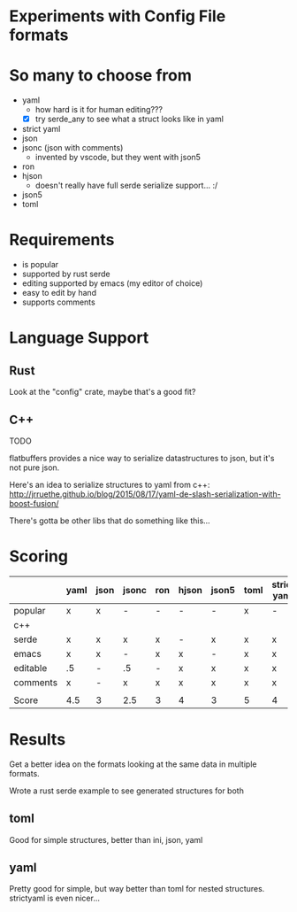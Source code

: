 # Experiments with Config File formats

# So many to choose from

* yaml
  * how hard is it for human editing???
  * [x] try serde_any to see what a struct looks like in yaml
* strict yaml
* json
* jsonc (json with comments)
  * invented by vscode, but they went with json5
* ron
* hjson
  * doesn't really have full serde serialize support... :/
* json5
* toml

# Requirements

* is popular
* supported by rust serde
* editing supported by emacs (my editor of choice)
* easy to edit by hand
* supports comments

# Language Support

## Rust

Look at the "config" crate, maybe that's a good fit?

## C++

TODO

flatbuffers provides a nice way to serialize datastructures to json,
but it's not pure json.

Here's an idea to serialize structures to yaml from c++:
http://jrruethe.github.io/blog/2015/08/17/yaml-de-slash-serialization-with-boost-fusion/

There's gotta be other libs that do something like this...

# Scoring

|          | yaml | json | jsonc | ron | hjson | json5 | toml | strict yaml | jsonnet | hocon |
|----------|------|------|-------|-----|-------|-------|------|-------------|---------|-------|
| popular  | x    | x    | -     | -   | -     | -     | x    | -           | .5      | -     |
| c++      |      |      |       |     |       |       |      |             |         |       |
| serde    | x    | x    | x     | x   | -     | x     | x    | x           | -       | x     |
| emacs    | x    | x    | -     | x   | x     | -     | x    | x           | x       | -     |
| editable | .5   | -    | .5    | -   | x     | x     | x    | x           | .5      | .5    |
| comments | x    | -    | x     | x   | x     | x     | x    | x           | x       | x     |
|          |      |      |       |     |       |       |      |             |         |       |
| Score    | 4.5  | 3    | 2.5   | 3   | 4     | 3     | 5    | 4           | 3       | 2.5   |

# Results

Get a better idea on the formats looking at the same data in multiple formats.

Wrote a rust serde example to see generated structures for both

## toml

Good for simple structures, better than ini, json, yaml

## yaml

Pretty good for simple, but way better than toml for nested
structures. strictyaml is even nicer...

